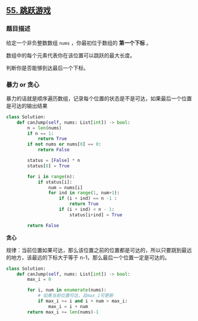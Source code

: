 ## [55. 跳跃游戏](https://leetcode-cn.com/problems/jump-game/)

### 题目描述

给定一个非负整数数组 `nums` ，你最初位于数组的 **第一个下标** 。

数组中的每个元素代表你在该位置可以跳跃的最大长度。

判断你是否能够到达最后一个下标。

### 暴力 or 贪心

暴力的话就是顺序遍历数组，记录每个位置的状态是不是可达，如果最后一个位置是可达的输出结果

```python
class Solution:
    def canJump(self, nums: List[int]) -> bool:
        n = len(nums)
        if n == 1:
            return True
        if not nums or nums[0] == 0:
            return False

        status = [False] * n
        status[0] = True

        for i in range(n):
            if status[i]:
                num = nums[i]
                for ind in range(1, num+1):
                    if (i + ind) == n -1 :
                        return True
                    if (i + ind) < n - 1:
                        status[i+ind] = True

        return False
```

**贪心**

规律：当前位置如果可达，那么该位置之前的位置都是可达的，所以只要跳到最远的地方，该最远的下标大于等于 n-1，那么最后一个位置一定是可达的。

```python
class Solution:
    def canJump(self, nums: List[int]) -> bool:
        max_i = 0

        for i, num in enumerate(nums):
            # 如果当前位置可达，且max_i可更新
            if max_i >= i and i + num > max_i:
                max_i = i + num
        return max_i >= len(nums)-1
```

